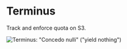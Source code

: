 # Terminus

Track and enforce quota on S3.

[terminus-pic]: https://upload.wikimedia.org/wikipedia/commons/thumb/d/dd/Design_for_a_Stained_Glass_Window_with_Terminus%2C_by_Hans_Holbein_the_Younger.jpg/675px-Design_for_a_Stained_Glass_Window_with_Terminus%2C_by_Hans_Holbein_the_Younger.jpg "height=200px"

![Terminus: "_Concedo nulli_" ("_yield nothing_")][terminus-pic]
